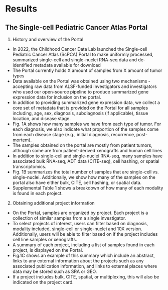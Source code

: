 # Results

## The Single-cell Pediatric Cancer Atlas Portal

1. History and overview of the Portal
  - In 2022, the Childhood Cancer Data Lab launched the Single-cell Pediatric Cancer Atlas (ScPCA) Portal to make uniformly processed, summarized single-cell and single-nuclei RNA-seq data and de-identified metadata available for download
  - The Portal currently holds X amount of samples from X amount of tumor types
  - Data available on the Portal was obtained using two mechanisms - accepting raw data from ALSF-funded investigators and investigators who used our open-source pipeline to produce summarized gene expression data for inclusion on the portal.
  - In addition to providing summarized gene expression data, we collect a core set of metadata that is provided on the Portal for all samples including, age, sex, diagnosis, subdiagnosis (if applicable), tissue location, and disease stage.
  - Fig. 1A shows how many samples we have from each type of tumor. For each diagnosis, we also indicate what proportion of the samples come from each disease stage (e.g., initial diagnosis, recurrence, post-mortem).
  - The samples obtained on the portal are mostly from patient tumors, although some are from patient-derived xenografts and human cell lines
  - In addition to single-cell and single-nuclei RNA-seq, many samples have associated bulk RNA-seq, ADT data (CITE-seq), cell hashing, or spatial transcriptomics.
  - Fig. 1B summarizes the total number of samples that are single-cell vs. single-nuclei. Additionally, we show how many of the samples on the portal also have either bulk, CITE, cell hashing, or spatial data.
  - Supplemental Table 1 shows a breakdown of how many of each modality is found in each project.

2. Obtaining additional project information
  - On the Portal, samples are organized by project. Each project is a collection of similar samples from a single investigator.
  - To select projects of interest, users can filter based on diagnosis, modality included, single-cell or single-nuclei and 10X version. Additionally, users will be able to filter based on if the project includes cell line samples or xenografts.
  - A summary of each project, including a list of samples found in each project, is displayed on the Portal.
  - Fig.1C shows an example of this summary which include an abstract, links to any external information about the projects such as any associated publication information, and links to external places where data may be stored such as SRA or GEO.
  - If a project includes bulk, CITE, spatial, or multiplexing, this will also be indicated on the project card.
